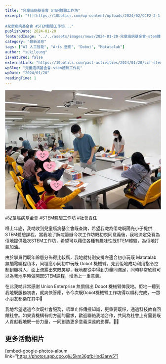 ```yaml
---
title: "兒童癌病基金會 STEM體驗工作坊"
excerpt: "![](https://10botics.com/wp-content/uploads/2024/02/CCF2-2-1-1024x785.jpg)

#兒童癌病基金會 #STEM體驗工作坊..."
publishDate: 2024-01-20
featuredImage: "../../assets/images/news/2024-01-20-兒童癌病基金會-stem體驗工作坊/image1.jpg"
category: "最新消息"
tags: ["AI 人工智能", "Arts 藝術", "Dobot", "Matatalab"]
author: "sukileung"
isFeatured: false
externalLink: "https://10botics.com/past-activities/2024/01/20/ccf-stemworkshop/"
wpSlug: "兒童癌病基金會-stem體驗工作坊"
wpDate: "2024/01/20"
readingTime: 1
---
```


![](../../assets/images/news/2024-01-20-兒童癌病基金會-stem體驗工作坊/image2.jpg)

#兒童癌病基金會 #STEM體驗工作坊 #社會責任

喺上年底，我哋收到兒童癌病基金會既查詢，希望我哋為佢哋既陽光小子提供STEM體驗課程。當我地了解咗籌辦今次工作坊既初衷同意義後，我地決定免費為佢地提供幾次STEM工作坊，希望可以藉住各種有趣味性既STEM體驗，為佢地打氣加油。

由於學員們既年齡層分佈得比較廣，我地就特別安排左適合初小玩既 Matatalab 無插電編程積木，同埋高小同初中玩既 Dobot 機械臂。見到佢地成功利用指令控制到機械人，面上流露出來既笑容，我地都從中得到力量同滿足，同時非常欣慰可以為我地平時做開既STEM課程，增添上一重意義。

在此我哋非常感謝 Union Enterprise 無償借出 Dobot 機械臂俾我地。佢地一聽到我地既服務初衷，就爽快答應，令今次既Dobot機械臂工作坊得以順利完成，一眾小朋友都樂在其中🌈

我地希望透過今次既社會服務，唔單止係傳授知識，更重要既係，通過科技教育回饋社會。如果貴機構有呢方面的需求，歡迎聯絡我地合作，共同為社會上有需要既人貢獻我地既一份力量，一同創造更多意義深遠的影響。🌱💪

## 更多活動相片

[embed-google-photos-album link="https://photos.app.goo.gl/J5km36gfbHnd3arw5"]